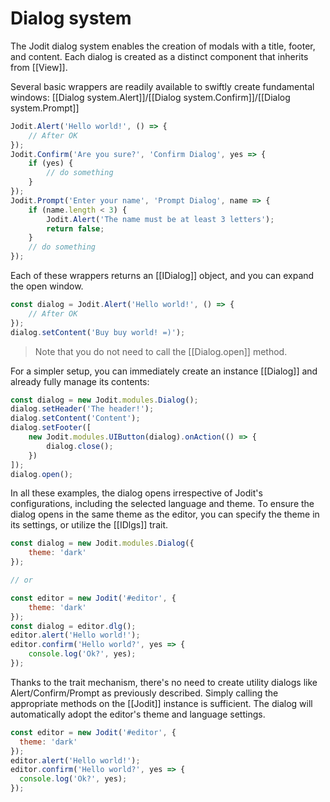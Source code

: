 # Dialog system

The Jodit dialog system enables the creation of modals with a title, footer, and content.
Each dialog is created as a distinct component that inherits from [[View]].

Several basic wrappers are readily available to swiftly create fundamental windows: [[Dialog system.Alert]]/[[Dialog system.Confirm]]/[[Dialog system.Prompt]]

```js
Jodit.Alert('Hello world!', () => {
	// After OK
});
Jodit.Confirm('Are you sure?', 'Confirm Dialog', yes => {
	if (yes) {
		// do something
	}
});
Jodit.Prompt('Enter your name', 'Prompt Dialog', name => {
	if (name.length < 3) {
		Jodit.Alert('The name must be at least 3 letters');
		return false;
	}
	// do something
});
```

Each of these wrappers returns an [[IDialog]] object, and you can expand the open window.

```js
const dialog = Jodit.Alert('Hello world!', () => {
	// After OK
});
dialog.setContent('Buy buy world! =)');
```

> Note that you do not need to call the [[Dialog.open]] method.

For a simpler setup, you can immediately create an instance [[Dialog]] and already fully manage its contents:

```js
const dialog = new Jodit.modules.Dialog();
dialog.setHeader('The header!');
dialog.setContent('Content');
dialog.setFooter([
	new Jodit.modules.UIButton(dialog).onAction(() => {
		dialog.close();
	})
]);
dialog.open();
```

In all these examples, the dialog opens irrespective of Jodit's configurations, including the selected language and theme.
To ensure the dialog opens in the same theme as the editor, you can specify the theme in its settings, or utilize the [[IDlgs]] trait.

```js
const dialog = new Jodit.modules.Dialog({
	theme: 'dark'
});

// or

const editor = new Jodit('#editor', {
	theme: 'dark'
});
const dialog = editor.dlg();
editor.alert('Hello world!');
editor.confirm('Hello world?', yes => {
	console.log('Ok?', yes);
});
```

Thanks to the trait mechanism, there's no need to create utility dialogs like Alert/Confirm/Prompt as previously described.
Simply calling the appropriate methods on the [[Jodit]] instance is sufficient. The dialog will automatically adopt the editor's theme and language settings.

```js
const editor = new Jodit('#editor', {
  theme: 'dark'
});
editor.alert('Hello world!');
editor.confirm('Hello world?', yes => {
  console.log('Ok?', yes);
});
```
